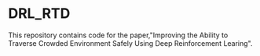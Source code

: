 # DRL_RTD
This repository contains code for the paper,"Improving the Ability to Traverse Crowded Environment Safely Using Deep Reinforcement Learing".

